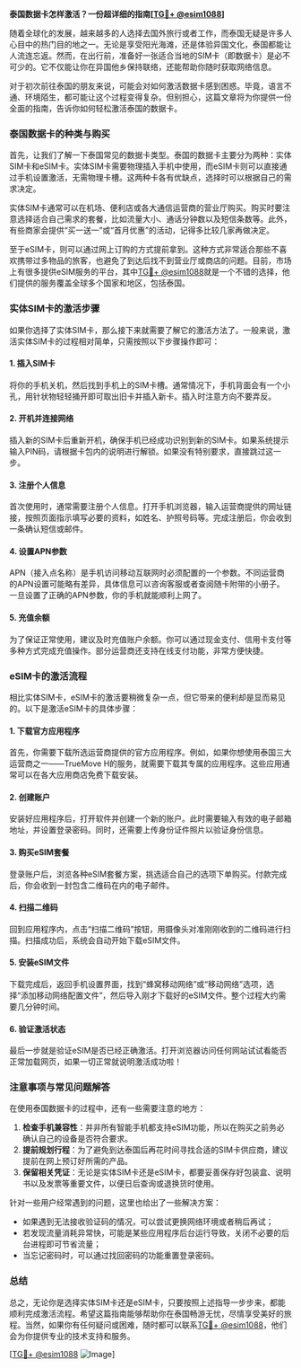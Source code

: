 **泰国数据卡怎样激活？一份超详细的指南[[TG💪+ @esim1088](https://t.me/s/esim1088)]**

随着全球化的发展，越来越多的人选择去国外旅行或者工作，而泰国无疑是许多人心目中的热门目的地之一。无论是享受阳光海滩，还是体验异国文化，泰国都能让人流连忘返。然而，在出行前，准备好一张适合当地的SIM卡（即数据卡）是必不可少的。它不仅能让你在异国他乡保持联络，还能帮助你随时获取网络信息。

对于初次前往泰国的朋友来说，可能会对如何激活数据卡感到困惑。毕竟，语言不通、环境陌生，都可能让这个过程变得复杂。但别担心，这篇文章将为你提供一份全面的指南，告诉你如何轻松激活泰国的数据卡。

### 泰国数据卡的种类与购买

首先，让我们了解一下泰国常见的数据卡类型。泰国的数据卡主要分为两种：实体SIM卡和eSIM卡。实体SIM卡需要物理插入手机中使用，而eSIM卡则可以直接通过手机设置激活，无需物理卡槽。这两种卡各有优缺点，选择时可以根据自己的需求决定。

实体SIM卡通常可以在机场、便利店或各大通信运营商的营业厅购买。购买时要注意选择适合自己需求的套餐，比如流量大小、通话分钟数以及短信条数等。此外，有些商家会提供“买一送一”或“首月优惠”的活动，记得多比较几家再做决定。

至于eSIM卡，则可以通过网上订购的方式提前拿到。这种方式非常适合那些不喜欢携带过多物品的旅客，也避免了到达后找不到营业厅或商店的问题。目前，市场上有很多提供eSIM服务的平台，其中[TG💪+ @esim1088](https://t.me/s/esim1088)就是一个不错的选择，他们提供的服务覆盖全球多个国家和地区，包括泰国。

### 实体SIM卡的激活步骤

如果你选择了实体SIM卡，那么接下来就需要了解它的激活方法了。一般来说，激活实体SIM卡的过程相对简单，只需按照以下步骤操作即可：

#### 1. 插入SIM卡
将你的手机关机，然后找到手机上的SIM卡槽。通常情况下，手机背面会有一个小孔，用针状物轻轻捅开即可取出旧卡并插入新卡。插入时注意方向不要弄反。

#### 2. 开机并连接网络
插入新的SIM卡后重新开机，确保手机已经成功识别到新的SIM卡。如果系统提示输入PIN码，请根据卡包内的说明进行解锁。如果没有特别要求，直接跳过这一步。

#### 3. 注册个人信息
首次使用时，通常需要注册个人信息。打开手机浏览器，输入运营商提供的网址链接，按照页面指示填写必要的资料，如姓名、护照号码等。完成注册后，你会收到一条确认短信或邮件。

#### 4. 设置APN参数
APN（接入点名称）是手机访问移动互联网时必须配置的一个参数。不同运营商的APN设置可能略有差异，具体信息可以咨询客服或者查阅随卡附带的小册子。一旦设置了正确的APN参数，你的手机就能顺利上网了。

#### 5. 充值余额
为了保证正常使用，建议及时充值账户余额。你可以通过现金支付、信用卡支付等多种方式完成充值操作。部分运营商还支持在线支付功能，非常方便快捷。

### eSIM卡的激活流程

相比实体SIM卡，eSIM卡的激活要稍微复杂一点，但它带来的便利却是显而易见的。以下是激活eSIM卡的具体步骤：

#### 1. 下载官方应用程序
首先，你需要下载所选运营商提供的官方应用程序。例如，如果你想使用泰国三大运营商之一——TrueMove H的服务，就需要下载其专属的应用程序。这些应用通常可以在各大应用商店免费下载安装。

#### 2. 创建账户
安装好应用程序后，打开软件并创建一个新的账户。此时需要输入有效的电子邮箱地址，并设置登录密码。同时，还需要上传身份证件照片以验证身份信息。

#### 3. 购买eSIM套餐
登录账户后，浏览各种eSIM套餐方案，挑选适合自己的选项下单购买。付款完成后，你会收到一封包含二维码在内的电子邮件。

#### 4. 扫描二维码
回到应用程序内，点击“扫描二维码”按钮，用摄像头对准刚刚收到的二维码进行扫描。扫描成功后，系统会自动开始下载eSIM文件。

#### 5. 安装eSIM文件
下载完成后，返回手机设置界面，找到“蜂窝移动网络”或“移动网络”选项，选择“添加移动网络配置文件”，然后导入刚才下载好的eSIM文件。整个过程大约需要几分钟时间。

#### 6. 验证激活状态
最后一步就是验证eSIM是否已经正确激活。打开浏览器访问任何网站试试看能否正常加载网页，如果一切正常就说明激活成功啦！

### 注意事项与常见问题解答

在使用泰国数据卡的过程中，还有一些需要注意的地方：

1. **检查手机兼容性**：并非所有智能手机都支持eSIM功能，所以在购买之前务必确认自己的设备是否符合要求。
2. **提前规划行程**：为了避免到达泰国后再花时间寻找合适的SIM卡供应商，建议提前在网上预订好所需的产品。
3. **保留相关凭证**：无论是实体SIM卡还是eSIM卡，都要妥善保存好包装盒、说明书以及发票等重要文件，以便日后查询或退换货时使用。

针对一些用户经常遇到的问题，这里也给出了一些解决方案：
- 如果遇到无法接收验证码的情况，可以尝试更换网络环境或者稍后再试；
- 若发现流量消耗异常快，可能是某些应用程序后台运行导致，关闭不必要的后台进程即可节省流量；
- 当忘记密码时，可以通过找回密码的功能重置登录密码。

### 总结

总之，无论你是选择实体SIM卡还是eSIM卡，只要按照上述指导一步步来，都能顺利完成激活流程。希望这篇指南能够帮助你在泰国畅游无忧，尽情享受美好的旅程。当然，如果你有任何疑问或困难，随时都可以联系[TG💪+ @esim1088](https://t.me/s/esim1088)，他们会为你提供专业的技术支持和服务。

[[TG💪+ @esim1088](https://t.me/s/esim1088) ![Image](https://i.postimg.cc/4NQfJmqS/Snipaste-2025-05-13-00-14-12.png)]